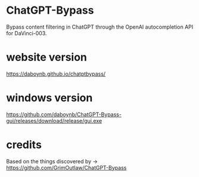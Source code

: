 # ChatGPT-Bypass
Bypass content filtering in ChatGPT through the OpenAI autocompletion API for DaVinci-003.

# website version 
https://daboynb.github.io/chatptbypass/

# windows version
https://github.com/daboynb/ChatGPT-Bypass-gui/releases/download/release/gui.exe

# credits
Based on the things discovered by -> https://github.com/GrimOutlaw/ChatGPT-Bypass